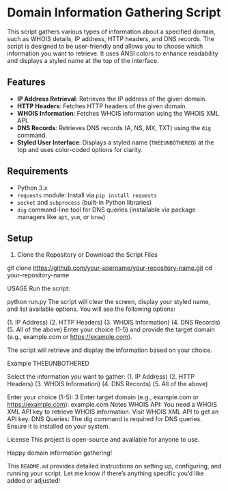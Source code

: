 # Domain Information Gathering Script

This script gathers various types of information about a specified domain, such as WHOIS details, IP address, HTTP headers, and DNS records. The script is designed to be user-friendly and allows you to choose which information you want to retrieve. It uses ANSI colors to enhance readability and displays a styled name at the top of the interface.

## Features

- **IP Address Retrieval**: Retrieves the IP address of the given domain.
- **HTTP Headers**: Fetches HTTP headers of the given domain.
- **WHOIS Information**: Fetches WHOIS information using the WHOIS XML API.
- **DNS Records**: Retrieves DNS records (A, NS, MX, TXT) using the `dig` command.
- **Styled User Interface**: Displays a styled name (`THEEUNBOTHERED`) at the top and uses color-coded options for clarity.

## Requirements

- Python 3.x
- `requests` module: Install via `pip install requests`
- `socket` and `subprocess` (built-in Python libraries)
- `dig` command-line tool for DNS queries (installable via package managers like `apt`, `yum`, or `brew`)

## Setup

1. Clone the Repository or Download the Script Files

git clone https://github.com/your-username/your-repository-name.git
cd your-repository-name




   USAGE
Run the script:

python run.py
The script will clear the screen, display your styled name, and list available options. You will see the following options:

(1. IP Address)
(2. HTTP Headers)
(3. WHOIS Information)
(4. DNS Records)
(5. All of the above)
Enter your choice (1-5) and provide the target domain (e.g., example.com or https://example.com).

The script will retrieve and display the information based on your choice.

Example
THEEUNBOTHERED

Select the information you want to gather:
(1. IP Address)
(2. HTTP Headers)
(3. WHOIS Information)
(4. DNS Records)
(5. All of the above)

Enter your choice (1-5): 3
Enter target domain (e.g., example.com or https://example.com): example.com
Notes
WHOIS API: You need a WHOIS XML API key to retrieve WHOIS information. Visit WHOIS XML API to get an API key.
DNS Queries: The dig command is required for DNS queries. Ensure it is installed on your system.

License
This project is open-source and available for anyone to use.

Happy domain information gathering!

This `README.md` provides detailed instructions on setting up, configuring, and running your script. Let me know if there’s anything specific you’d like added or adjusted!


